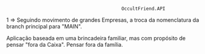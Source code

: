                                               OccultFriend.API

 1 => Seguindo movimento de grandes Empresas, a troca da nomenclatura da branch principal para "MAIN".

Aplicação baseada em uma brincadeira familiar, mas com propósito de pensar "fora da Caixa". Pensar fora da família.
